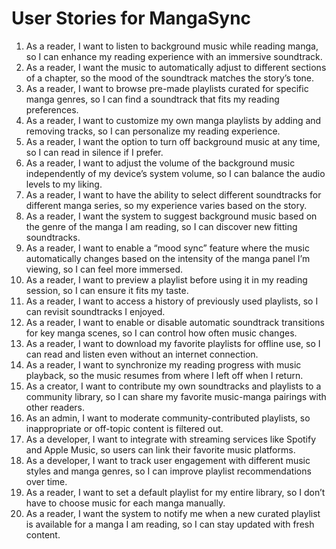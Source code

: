 # User Stories for MangaSync

1. As a reader, I want to listen to background music while reading manga, so I can enhance my reading experience with an immersive soundtrack.
2. As a reader, I want the music to automatically adjust to different sections of a chapter, so the mood of the soundtrack matches the story’s tone.
3. As a reader, I want to browse pre-made playlists curated for specific manga genres, so I can find a soundtrack that fits my reading preferences.
4. As a reader, I want to customize my own manga playlists by adding and removing tracks, so I can personalize my reading experience.
5. As a reader, I want the option to turn off background music at any time, so I can read in silence if I prefer.
6. As a reader, I want to adjust the volume of the background music independently of my device’s system volume, so I can balance the audio levels to my liking.
7. As a reader, I want to have the ability to select different soundtracks for different manga series, so my experience varies based on the story.
8. As a reader, I want the system to suggest background music based on the genre of the manga I am reading, so I can discover new fitting soundtracks.
9. As a reader, I want to enable a “mood sync” feature where the music automatically changes based on the intensity of the manga panel I’m viewing, so I can feel more immersed.
10. As a reader, I want to preview a playlist before using it in my reading session, so I can ensure it fits my taste.
11. As a reader, I want to access a history of previously used playlists, so I can revisit soundtracks I enjoyed.
12. As a reader, I want to enable or disable automatic soundtrack transitions for key manga scenes, so I can control how often music changes.
13. As a reader, I want to download my favorite playlists for offline use, so I can read and listen even without an internet connection.
14. As a reader, I want to synchronize my reading progress with music playback, so the music resumes from where I left off when I return.
15. As a creator, I want to contribute my own soundtracks and playlists to a community library, so I can share my favorite music-manga pairings with other readers.
16. As an admin, I want to moderate community-contributed playlists, so inappropriate or off-topic content is filtered out.
17. As a developer, I want to integrate with streaming services like Spotify and Apple Music, so users can link their favorite music platforms.
18. As a developer, I want to track user engagement with different music styles and manga genres, so I can improve playlist recommendations over time.
19. As a reader, I want to set a default playlist for my entire library, so I don’t have to choose music for each manga manually.
20. As a reader, I want the system to notify me when a new curated playlist is available for a manga I am reading, so I can stay updated with fresh content.
